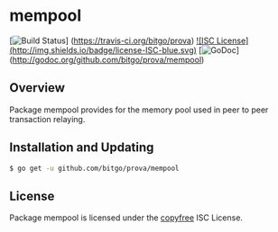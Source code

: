 mempool
=======

[![Build Status](http://img.shields.io/travis/bitgo/prova.svg)]
(https://travis-ci.org/bitgo/prova) [![ISC License]
(http://img.shields.io/badge/license-ISC-blue.svg)](http://copyfree.org)
[![GoDoc](https://img.shields.io/badge/godoc-reference-blue.svg)]
(http://godoc.org/github.com/bitgo/prova/mempool)

## Overview

Package mempool provides for the memory pool used in peer to peer transaction
relaying.

## Installation and Updating

```bash
$ go get -u github.com/bitgo/prova/mempool
```

## License

Package mempool is licensed under the [copyfree](http://copyfree.org) ISC
License.
